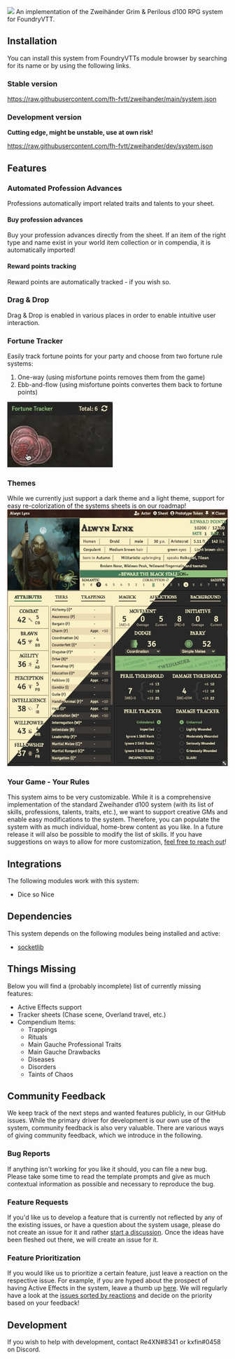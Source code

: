 ![](https://db4sgowjqfwig.cloudfront.net/campaigns/161832/assets/725959/Zweiha_nderLogoTransparency.png?1492594545)
An implementation of the Zweihänder Grim & Perilous d100 RPG system for FoundryVTT.

## Installation

You can install this system from FoundryVTTs module browser by searching for its name or by using the following links.
### Stable version

https://raw.githubusercontent.com/fh-fvtt/zweihander/main/system.json


### Development version
**Cutting edge, might be unstable, use at own risk!**

https://raw.githubusercontent.com/fh-fvtt/zweihander/dev/system.json

## Features

### Automated Profession Advances
Professions automatically import related traits and talents to your sheet.

#### Buy profession advances
Buy your profession advances directly from the sheet. If an item of the right type and name exist in your world item collection or in compendia, it is automatically imported!

#### Reward points tracking
Reward points are automatically tracked - if you wish so.

### Drag & Drop
Drag & Drop is enabled in various places in order to enable intuitive user interaction.

### Fortune Tracker

Easily track fortune points for your party and choose from two fortune rule systems:
1. One-way (using misfortune points removes them from the game)
2. Ebb-and-flow (using misfortune points convertes them back to fortune points)

![](assets/features/fortunetracker.webp)

### Themes
While we currently just support a dark theme and a light theme, support for easy re-colorization of the systems sheets is on our roadmap!
![](assets/features/themes.png)

### Your Game - Your Rules
This system aims to be very customizable. While it is a comprehensive implementation of the standard Zweihander d100 system (with its list of skills, professions, talents, traits, etc.), we want to support creative GMs and enable easy modifications to the system. Therefore, you can populate the system with as much individual, home-brew content as you like. In a future release it will also be possible to modify the list of skills.
If you have suggestions on ways to allow for more customization, [feel free to reach out](#contact)!

## Integrations

The following modules work with this system:

- Dice so Nice

## Dependencies

This system depends on the following modules being installed and active:

- [socketlib](https://github.com/manuelVo/foundryvtt-socketlib)

## Things Missing

Below you will find a (probably incomplete) list of currently missing features:

* Active Effects support
* Tracker sheets (Chase scene, Overland travel, etc.)
* Compendium Items:
	* Trappings
	* Rituals
	* Main Gauche Professional Traits
	* Main Gauche Drawbacks
	* Diseases
	* Disorders
	* Taints of Chaos

## Community Feedback

We keep track of the next steps and wanted features publicly, in our GitHub issues.
While the primary driver for development is our own use of the system, community feedback is also very valuable. There are various ways of giving community feedback, which we introduce in the following.

### Bug Reports

If anything isn't working for you like it should, you can file a new bug. Please take some time to read the template prompts and give as much contextual information as possible and necessary to reproduce the bug.


### Feature Requests

If you'd like us to develop a feature that is currently not reflected by any of the existing issues, or have a question about the system usage, please do not create an issue for it and rather [start a discussion](https://github.com/fh-fvtt/zweihander/discussions/new). Once the ideas have been fleshed out there, we will create an issue for it.

### Feature Prioritization

If you would like us to prioritize a certain feature, just leave a reaction on the respective issue.
For example, if you are hyped about the prospect of having Active Effects in the system, leave a thumb up [here](https://github.com/fh-fvtt/zweihander/issues/49).
We will regularly have a look at the [issues sorted by reactions](https://github.com/fh-fvtt/zweihander/issues?q=is%3Aissue+is%3Aopen+sort%3Areactions) and decide on the priority based on your feedback!


## Development

If you wish to help with development, contact Re4XN#8341 or kxfin#0458 on Discord.